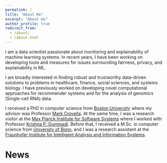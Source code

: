 ```yaml
---
permalink: /
title: "About Me"
excerpt: "About me"
author_profile: true
redirect_from: 
  - /about/
  - /about.html
---
```


I am a data scientist passionate about monitoring and explainability of machine learning systems.
In recent years, I have been working on developing tools and measures for issues surrounding
fairness, privacy, and explainability in ML.

I am broadly interested in finding robust and trustworthy data-driven solutions
to problems in healthcare, finance, social sciences, and systems biology.
I have previously worked on developing novel computational approaches for recommender systems
and for the analysis of genomics (Single-cell RNA) data.

I received a PhD in computer science from [Boston University](https://www.bu.edu/cs/)
where my advisor was Professor [Mark Crovella](https://www.cs.bu.edu/fac/crovella/).
At the same time, I was a research visitor at the [Max Planck Institute for Software Systems](https://www.mpi-sws.org/) 
where I worked with Professor [Krishna P. Gummadi](https://people.mpi-sws.org/~gummadi/).
Before that, I received a M.Sc. in computer science from [University of Bonn](https://www.informatik.uni-bonn.de/en),
and I was a research assistant at the [Fraunhofer Institute for Intelligent Analysis and Information Systems](https://www.iais.fraunhofer.de/en.html).

News
======
